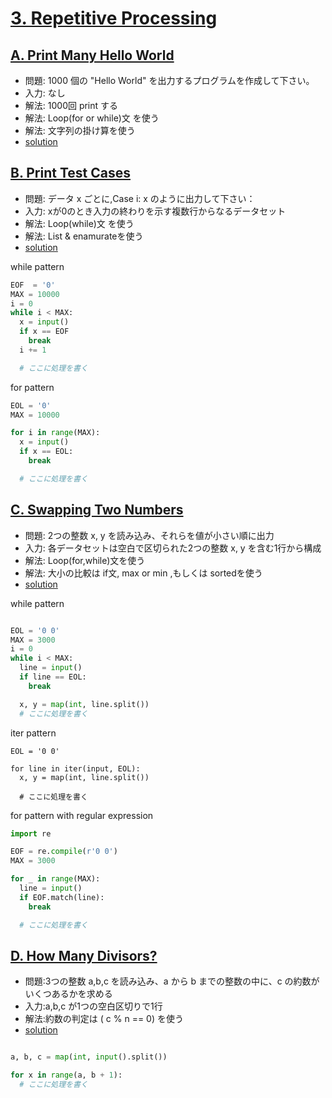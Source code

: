 # [3. Repetitive Processing ](https://onlinejudge.u-aizu.ac.jp/courses/lesson/2/ITP1/3)

## [A. Print Many Hello World ](https://onlinejudge.u-aizu.ac.jp/courses/lesson/2/ITP1/3/ITP1_3_A)

- 問題: 1000 個の "Hello World" を出力するプログラムを作成して下さい。
- 入力: なし
- 解法: 1000回 print する
- 解法: Loop(for or while)文 を使う
- 解法: 文字列の掛け算を使う
- [solution](https://onlinejudge.u-aizu.ac.jp/solutions/problem/ITP1_3_A)


## [B. Print Test Cases ](https://onlinejudge.u-aizu.ac.jp/courses/lesson/2/ITP1/3/ITP1_3_B)

- 問題: データ x ごとに,Case i: x のように出力して下さい：
- 入力: xが0のとき入力の終わりを示す複数行からなるデータセット
- 解法: Loop(while)文 を使う
- 解法: List & enamurateを使う
- [solution](https://onlinejudge.u-aizu.ac.jp/solutions/problem/ITP1_3_B)

while pattern
```py
EOF  = '0'
MAX = 10000
i = 0
while i < MAX:
  x = input()
  if x == EOF
    break
  i += 1

  # ここに処理を書く
```

for pattern 
```py
EOL = '0'
MAX = 10000

for i in range(MAX):
  x = input()
  if x == EOL:
    break

  # ここに処理を書く
```

## [C. Swapping Two Numbers ](https://onlinejudge.u-aizu.ac.jp/courses/lesson/2/ITP1/3/ITP1_3_C)

- 問題: 2つの整数 x, y を読み込み、それらを値が小さい順に出力
- 入力: 各データセットは空白で区切られた2つの整数 x, y を含む1行から構成
- 解法: Loop(for,while)文を使う
- 解法: 大小の比較は if文, max or min ,もしくは sortedを使う
- [solution](https://onlinejudge.u-aizu.ac.jp/solutions/problem/ITP1_3_C)

while pattern
```py

EOL = '0 0'
MAX = 3000
i = 0
while i < MAX:
  line = input()
  if line == EOL:
    break

  x, y = map(int, line.split())
  # ここに処理を書く

```
iter pattern
```
EOL = '0 0'

for line in iter(input, EOL):
  x, y = map(int, line.split())

  # ここに処理を書く

```

for pattern with regular expression
```py
import re

EOF = re.compile(r'0 0')
MAX = 3000

for _ in range(MAX):
  line = input()
  if EOF.match(line):
    break

  # ここに処理を書く

```

## [D. How Many Divisors? ](https://onlinejudge.u-aizu.ac.jp/courses/lesson/2/ITP1/3/ITP1_3__D)

- 問題:3つの整数 a,b,c を読み込み、a から b までの整数の中に、c の約数がいくつあるかを求める
- 入力:a,b,c が1つの空白区切りで1行
- 解法:約数の判定は ( c % n == 0) を使う
- [solution](https://onlinejudge.u-aizu.ac.jp/solutions/problem/ITP1_3_D)

```py

a, b, c = map(int, input().split())

for x in range(a, b + 1):
  # ここに処理を書く

```

